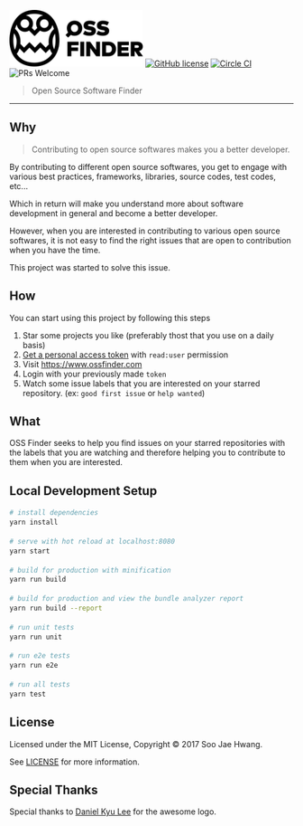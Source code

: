 [<img height="100px" src="src/assets/title_logo.svg" alt="OSS Finder" />](https://www.ossfinder.com)
[![GitHub license](https://img.shields.io/badge/license-MIT-blue.svg)](https://github.com/facebook/react/blob/master/LICENSE)
[![Circle CI](https://circleci.com/gh/misoguy/ossfinder.svg?style=shield&circle-token=:circle-token)](https://circleci.com/gh/misoguy/ossfinder)
![PRs Welcome](https://img.shields.io/badge/PRs-welcome-brightgreen.svg)

> Open Source Software Finder

---

## Why

> Contributing to open source softwares makes you a better developer.

By contributing to different open source softwares, you get to engage with
various best practices, frameworks, libraries, source codes, test codes, etc...

Which in return will make you understand more about software development in
general and become a better developer.

However, when you are interested in contributing to various open source
softwares, it is not easy to find the right issues that are open to contribution
when you have the time.

This project was started to solve this issue.

## How

You can start using this project by following this steps

1. Star some projects you like (preferably thost that you use on a daily basis)
2. [Get a personal access token](https://github.com/settings/tokens/new) with
   `read:user` permission
3. Visit https://www.ossfinder.com
4. Login with your previously made `token`
5. Watch some issue labels that you are interested on your starred repository.
   (ex: `good first issue` or `help wanted`)

## What

OSS Finder seeks to help you find issues on your starred repositories with the
labels that you are watching and therefore helping you to contribute to them
when you are interested.

## Local Development Setup

```bash
# install dependencies
yarn install

# serve with hot reload at localhost:8080
yarn start

# build for production with minification
yarn run build

# build for production and view the bundle analyzer report
yarn run build --report

# run unit tests
yarn run unit

# run e2e tests
yarn run e2e

# run all tests
yarn test
```

## License

Licensed under the MIT License, Copyright © 2017 Soo Jae Hwang.

See [LICENSE](./LICENSE) for more information.

## Special Thanks

Special thanks to [Daniel Kyu Lee](https://dribbble.com/danielkyulee) for the
awesome logo.
